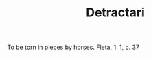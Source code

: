 ---
title: Detractari
letter: D
permalink: "/definitions/bld-detractari.html"
body: To be torn in pieces by horses. Fleta, 1. 1, c. 37
published_at: '2018-07-07'
source: Black's Law Dictionary 2nd Ed (1910)
layout: post
---